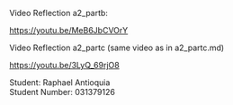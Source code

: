 Video Reflection a2_partb:  
  
https://youtu.be/MeB6JbCVOrY  


Video Reflection a2_partc (same video as in a2_partc.md)  
  
https://youtu.be/3LyQ_69rjO8  
  
  
Student: Raphael Antioquia  
Student Number: 031379126  
